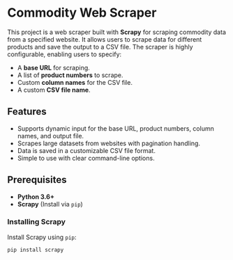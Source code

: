 # Commodity Web Scraper

This project is a web scraper built with **Scrapy** for scraping commodity data from a specified website. It allows users to scrape data for different products and save the output to a CSV file. The scraper is highly configurable, enabling users to specify:
- A **base URL** for scraping.
- A list of **product numbers** to scrape.
- Custom **column names** for the CSV file.
- A custom **CSV file name**.

## Features

- Supports dynamic input for the base URL, product numbers, column names, and output file.
- Scrapes large datasets from websites with pagination handling.
- Data is saved in a customizable CSV file format.
- Simple to use with clear command-line options.

## Prerequisites

- **Python 3.6+**
- **Scrapy** (Install via `pip`)

### Installing Scrapy

Install Scrapy using `pip`:

```bash
pip install scrapy

